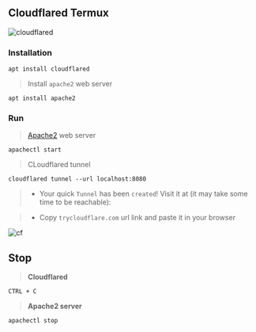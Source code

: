 ## Cloudflared Termux
![cloudflared](https://logos-marques.com/wp-content/uploads/2021/03/Cloudflare-Logo.png)

### Installation
```
apt install cloudflared
```

> Install `apache2` web server
```
apt install apache2
```

### Run

> [Apache2](../apache2) web server
``` 
apachectl start
```

> CLoudflared tunnel
```
cloudflared tunnel --url localhost:8080
```

>* Your quick `Tunnel` has been `created`! Visit it at (it may take some time to be reachable):

>* Copy `trycloudflare.com` url link and paste it in your browser

![cf](https://i.ibb.co/D93Kcmm/cloudflared.jpg)

## Stop

> __Cloudflared__
```
CTRL + C
```

> __Apache2 server__
```
apachectl stop
```
